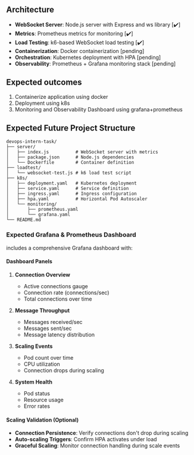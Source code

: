 ## Architecture

- **WebSocket Server**: Node.js server with Express and ws library [✔️]
- **Metrics**: Prometheus metrics for monitoring [✔️]
- **Load Testing**: k6-based WebSocket load testing [✔️]
- **Containerization**: Docker containerization [pending]
- **Orchestration**: Kubernetes deployment with HPA [pending]
- **Observability**: Prometheus + Grafana monitoring stack [pending]

## Expected outcomes

1. Containerize application using docker
2. Deployment using k8s
3. Monitoring and Observability Dashboard using grafana+prometheus

## Expected Future Project Structure

```
devops-intern-task/
├── server/
│   ├── index.js          # WebSocket server with metrics
│   ├── package.json      # Node.js dependencies
│   └── Dockerfile        # Container definition
├── loadtest/
│   └── websocket-test.js # k6 load test script
├── k8s/
│   ├── deployment.yaml   # Kubernetes deployment
│   ├── service.yaml      # Service definition
│   ├── ingress.yaml      # Ingress configuration
│   ├── hpa.yaml          # Horizontal Pod Autoscaler
│   └── monitoring/
│       ├── prometheus.yaml
│       └── grafana.yaml
└── README.md
```

### Expected Grafana & Prometheus Dashboard

includes a comprehensive Grafana dashboard with:

#### Dashboard Panels

1. **Connection Overview**

   - Active connections gauge
   - Connection rate (connections/sec)
   - Total connections over time

2. **Message Throughput**

   - Messages received/sec
   - Messages sent/sec
   - Message latency distribution

3. **Scaling Events**

   - Pod count over time
   - CPU utilization
   - Connection drops during scaling

4. **System Health**
   - Pod status
   - Resource usage
   - Error rates

#### Scaling Validation (Optional)

- **Connection Persistence**: Verify connections don't drop during scaling
- **Auto-scaling Triggers**: Confirm HPA activates under load
- **Graceful Scaling**: Monitor connection handling during scale events
